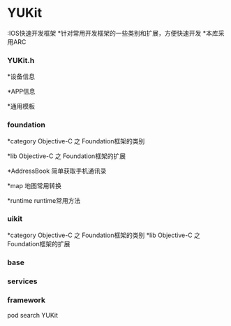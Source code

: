 YUKit
=================
:IOS快速开发框架
*针对常用开发框架的一些类别和扩展，方便快速开发
*本库采用ARC

### YUKit.h
*设备信息

*APP信息

*通用模板

### foundation
*category       Objective-C 之 Foundation框架的类别

*lib            Objective-C 之 Foundation框架的扩展

*AddressBook    简单获取手机通讯录

*map            地图常用转换

*runtime        runtime常用方法

### uikit
*category  Objective-C 之 Foundation框架的类别
*lib       Objective-C 之 Foundation框架的扩展

### base


### services


### framework



pod search YUKit

